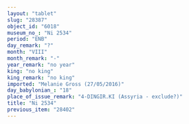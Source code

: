 ```yaml
---
layout: "tablet"
slug: "28387"
object_id: "6018"
museum_no_: "Ni 2534"
period: "ENB"
day_remark: "?"
month: "VIII"
month_remark: "-"
year_remark: "no year"
king: "no king"
king_remark: "no king"
imported: "Melanie Gross (27/05/2016)"
day_babylonian_: "18"
place_of_issue_remark: "4-DINGIR.KI (Assyria - exclude?)"
title: "Ni 2534"
previous_item: "28402"
---
```

